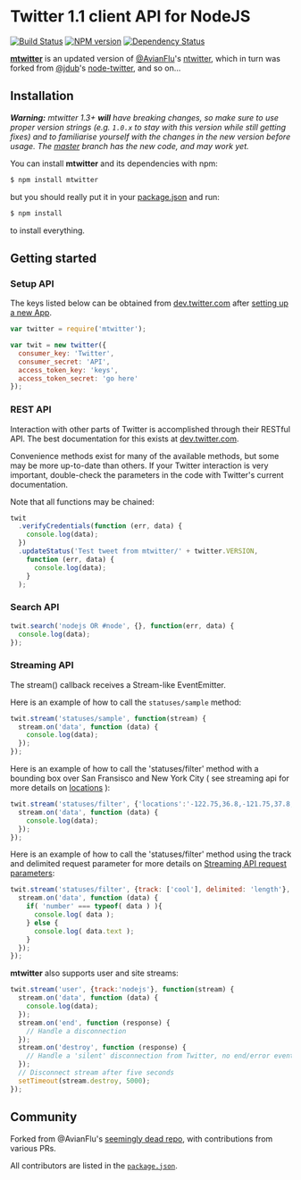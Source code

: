 Twitter 1.1 client API for NodeJS
=================================

[![Build Status](https://travis-ci.org/passcod/mtwitter.png)](https://travis-ci.org/passcod/mtwitter)
[![NPM version](https://badge.fury.io/js/mtwitter.png)](http://badge.fury.io/js/mtwitter)
[![Dependency Status](https://gemnasium.com/passcod/mtwitter.png)](https://gemnasium.com/passcod/mtwitter)

__[mtwitter](https://github.com/passcod/mtwitter)__ is an updated
version of [@AvianFlu](https://github.com/AvianFlu)'s
[ntwitter](https://github.com/AvianFlu/ntwitter), which in turn was
forked from [@jdub](https://github.com/jdub)'s
[node-twitter](https://github.com/jdub/node-twitter), and so on…


## Installation

*__Warning:__ mtwitter 1.3+ __will__ have breaking changes, so make sure to use
proper version strings (e.g. `1.0.x` to stay with this version while still getting
fixes) and to familiarise yourself with the changes in the new version before usage.
The [master] branch has the new code, and may work yet.* 

[master]: https://github.com/passcod/mtwitter/tree/master

You can install __mtwitter__ and its dependencies with npm:

``` bash
$ npm install mtwitter
```

but you should really put it in your
[package.json](http://package.json.nodejitsu.com/) and run:

``` bash
$ npm install
```

to install everything.


## Getting started

### Setup API 

The keys listed below can be obtained from
[dev.twitter.com](https://dev.twitter.com) after
[setting up a new App](https://dev.twitter.com/apps/new).

``` javascript
var twitter = require('mtwitter');

var twit = new twitter({
  consumer_key: 'Twitter',
  consumer_secret: 'API',
  access_token_key: 'keys',
  access_token_secret: 'go here'
});
```


### REST API 

Interaction with other parts of Twitter is accomplished through their RESTful API.
The best documentation for this exists at [dev.twitter.com](https://dev.twitter.com).

Convenience methods exist for many of the available methods, but some may be
more up-to-date than others. If your Twitter interaction is very important,
double-check the parameters in the code with Twitter's current documentation.

Note that all functions may be chained:

``` javascript
twit
  .verifyCredentials(function (err, data) {
    console.log(data);
  })
  .updateStatus('Test tweet from mtwitter/' + twitter.VERSION,
    function (err, data) {
      console.log(data);
    }
  );
```

### Search API 

``` javascript
twit.search('nodejs OR #node', {}, function(err, data) {
  console.log(data);
});
```

### Streaming API 

The stream() callback receives a Stream-like EventEmitter.

Here is an example of how to call the `statuses/sample` method:

``` javascript
twit.stream('statuses/sample', function(stream) {
  stream.on('data', function (data) {
    console.log(data);
  });
});
```
        
Here is an example of how to call the 'statuses/filter' method with a bounding
box over San Fransisco and New York City ( see streaming api for more details
on [locations](https://dev.twitter.com/docs/streaming-api/methods#locations) ):

``` javascript
twit.stream('statuses/filter', {'locations':'-122.75,36.8,-121.75,37.8,-74,40,-73,41'}, function(stream) {
  stream.on('data', function (data) {
    console.log(data);
  });
});
```

Here is an example of how to call the 'statuses/filter' method using the track
and delimited request parameter for more details on [Streaming API request
parameters](https://dev.twitter.com/docs/streaming-apis/parameters#delimited):

``` javascript
twit.stream('statuses/filter', {track: ['cool'], delimited: 'length'}, function(stream) {
  stream.on('data', function (data) {
    if( 'number' === typeof( data ) ){
      console.log( data );
    } else {
      console.log( data.text );
    }
  });
});
```

__mtwitter__ also supports user and site streams:

``` javascript
twit.stream('user', {track:'nodejs'}, function(stream) {
  stream.on('data', function (data) {
    console.log(data);
  });
  stream.on('end', function (response) {
    // Handle a disconnection
  });
  stream.on('destroy', function (response) {
    // Handle a 'silent' disconnection from Twitter, no end/error event fired
  });
  // Disconnect stream after five seconds
  setTimeout(stream.destroy, 5000);
});
```

## Community

Forked from @AvianFlu's [seemingly dead
repo](https://github.com/AvianFlu/ntwitter),
with contributions from various PRs.

All contributors are listed in the
[`package.json`](https://github.com/passcod/mtwitter/blob/master/package.json).
